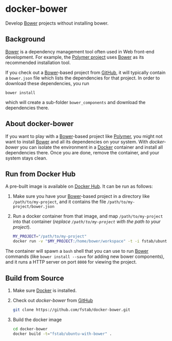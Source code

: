 docker-bower
============

Develop [Bower](http://bower.io) projects without installing bower.

Background
----------

[Bower](http://bower.io) is a dependency management tool often used in Web front-end development.
For example, the [Polymer project](https://www.polymer-project.org) uses [Bower](http://bower.io) as its recommended installation tool.

If you check out a [Bower](http://bower.io)-based project from [GitHub](https://github.com), it will typically contain a `bower.json` file which lists the dependencies for that project. In order to download these dependencies, you run

    bower install

which will create a sub-folder `bower_components` and download the dependencies there.

About docker-bower
------------------

If you want to play with a [Bower](http://bower.io)-based project like [Polymer](https://www.polymer-project.org), you might not want to install [Bower](http://bower.io) and all its dependencies on your system. With _docker-bower_ you can isolate the environment in a [Docker](https://www.docker.com) container and install all dependencies there. Once you are done, remove the container, and your system stays clean.

Run from Docker Hub
-------------------

A pre-built image is available on [Docker Hub](https://registry.hub.docker.com/u/fstab/aws-cli). It can be run as follows:

1. Make sure you have your [Bower](http://bower.io)-based project in a directory like `/path/to/my-project`, and it contains the file `/path/to/my-project/bower.json`

2. Run a docker container from that image, and map `/path/to/my-project` into that container (_replace `/path/to/my-project` with the path to your project_).

   ```bash
   MY_PROJECT="/path/to/my-project"
   docker run -v "$MY_PROJECT:/home/bower/workspace" -t -i fstab/ubuntu-with-bower
   ```

The container will spawn a `bash` shell that you can use to run [Bower](http://bower.io) commands (like `bower install --save` for adding new bower components), and it runs a HTTP server on port `8000` for viewing the project.

Build from Source
-----------------

1. Make sure [Docker](https://www.docker.com) is installed.

2. Check out _docker-bower_ from [GitHub](https://github.com)

   ```bash
   git clone https://github.com/fstab/docker-bower.git
   ```
3. Build the docker image

   ```bash
   cd docker-bower
   docker build -t="fstab/ubuntu-with-bower" .
   ```
